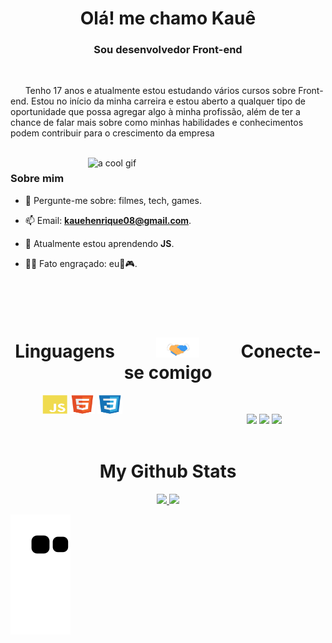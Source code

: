 <h1 align="center"> Olá! me chamo Kauê</h1>

<h3 align="center"> Sou desenvolvedor Front-end </h3>

<br/>
  
  <p>
&nbsp;&nbsp;&nbsp;&nbsp;&nbsp; Tenho 17 anos e atualmente estou estudando vários cursos sobre Front-end. Estou no início da minha carreira e estou aberto a qualquer tipo de oportunidade que possa agregar algo à minha profissão, além de ter a chance de falar mais sobre como minhas habilidades e conhecimentos podem contribuir para o crescimento da empresa
</p>

<br>
<img src="https://cdna.artstation.com/p/assets/images/images/028/102/058/original/pixel-jeff-matrix-s.gif?1593487263" width="380" align='right' alt="a cool gif" />
<h3> Sobre mim </h3>

- 💬 Pergunte-me sobre: filmes, tech, games.

- 📫 Email: **kauehenrique08@gmail.com**.

- 🔭 Atualmente estou aprendendo **JS**.

- 👨‍🎓 Fato engraçado: eu💖🎮.

<br/>
<br/>
<br/>

<h1 align="center"> Linguagens &nbsp;&nbsp;&nbsp;&nbsp;&nbsp;&nbsp;&nbsp;&nbsp; <img src="https://github.com/macagua/macagua/blob/master/assets/img/icons/handshake.gif" height="32px" alt="Connect with me" /> &nbsp;&nbsp;&nbsp;&nbsp;&nbsp;&nbsp;&nbsp;&nbsp; Conecte-se comigo</h1>

<div>
  &nbsp;&nbsp;&nbsp;&nbsp;&nbsp;&nbsp;&nbsp;&nbsp;&nbsp;&nbsp;&nbsp;&nbsp;
  <img align="center" alt="Kauê-Js" height="30" width="40" src="https://raw.githubusercontent.com/devicons/devicon/master/icons/javascript/javascript-plain.svg">
  <img align="center" alt="Kauê-HTML" height="30" width="40" src="https://raw.githubusercontent.com/devicons/devicon/master/icons/html5/html5-original.svg">
  <img align="center" alt="Kauê-CSS" height="30" width="40" src="https://raw.githubusercontent.com/devicons/devicon/master/icons/css3/css3-original.svg"> 
&nbsp;&nbsp;&nbsp;&nbsp;&nbsp;&nbsp;&nbsp;&nbsp;&nbsp;&nbsp;&nbsp;&nbsp;&nbsp;&nbsp;&nbsp;&nbsp;&nbsp;&nbsp;&nbsp;&nbsp;&nbsp;&nbsp;&nbsp;&nbsp;&nbsp;&nbsp;&nbsp;&nbsp;&nbsp;&nbsp;&nbsp;&nbsp;&nbsp;&nbsp;&nbsp;&nbsp;&nbsp;&nbsp;&nbsp;&nbsp;&nbsp;&nbsp;&nbsp;&nbsp;&nbsp;&nbsp;&nbsp;&nbsp;&nbsp;&nbsp;&nbsp;&nbsp;&nbsp;&nbsp;&nbsp;&nbsp;&nbsp;&nbsp;&nbsp;&nbsp;&nbsp;&nbsp;&nbsp;&nbsp;&nbsp;&nbsp;&nbsp;&nbsp;&nbsp;&nbsp;&nbsp;&nbsp;&nbsp;&nbsp;&nbsp;&nbsp;&nbsp;&nbsp;&nbsp;&nbsp;&nbsp;&nbsp;&nbsp;&nbsp;&nbsp;&nbsp;&nbsp;&nbsp;&nbsp;&nbsp;&nbsp;&nbsp;&nbsp;&nbsp;&nbsp;
<a href="https://instagram.com/kkauecorrea" target="_blank"><img src="https://img.shields.io/badge/-Instagram-%23E4405F?style=for-the-badge&logo=instagram&logoColor=white" target="_blank"></a>
  <a href = "mailto:kauehenrique08@gmail.com"><img src="https://img.shields.io/badge/-Gmail-%23333?style=for-the-badge&logo=gmail&logoColor=white" target="_blank"></a>
  <a href="https://www.linkedin.com/in/kau%C3%AA-corr%C3%AAa-546bb31a9/" target="_blank"><img src="https://img.shields.io/badge/-LinkedIn-%230077B5?style=for-the-badge&logo=linkedin&logoColor=white" target="_blank"></a>
  
  
  <br>
  <br>
  
 <h1 align="center"> My Github Stats </h1>

<p align="center">
  <a href="https://github.com/kauecorrea">
  <img height="180em" src="https://github-readme-stats.vercel.app/api?username=kauecorrea&show_icons=true&theme=synthwave&include_all_commits=true&count_private=true"/>
  <img height="180em" src="https://github-readme-stats.vercel.app/api/top-langs/?username=kauecorrea&layout=compact&langs_count=7&theme=synthwave"/>
</p>

  ![Snake animation](https://github.com/kauecorrea/kauecorrea/blob/output/github-contribution-grid-snake.svg)
</div>
